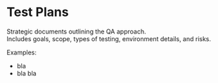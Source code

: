 # Test Plans

Strategic documents outlining the QA approach.  
Includes goals, scope, types of testing, environment details, and risks.

Examples:
- bla
- bla bla
